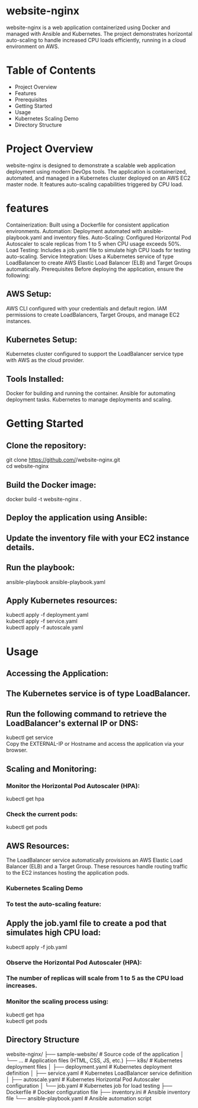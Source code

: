 # website-nginx
website-nginx is a web application containerized using Docker and managed with Ansible and Kubernetes. The project demonstrates horizontal auto-scaling to handle increased CPU loads efficiently, running in a cloud environment on AWS.

# Table of Contents  

- Project Overview  
- Features  
- Prerequisites  
- Getting Started  
- Usage  
- Kubernetes Scaling Demo  
- Directory Structure  


# Project Overview
website-nginx is designed to demonstrate a scalable web application deployment using modern DevOps tools. The application is containerized, automated, and managed in a Kubernetes cluster deployed on an AWS EC2 master node. It features auto-scaling capabilities triggered by CPU load.

# features
Containerization: Built using a Dockerfile for consistent application environments.
Automation: Deployment automated with ansible-playbook.yaml and inventory files.
Auto-Scaling: Configured Horizontal Pod Autoscaler to scale replicas from 1 to 5 when CPU usage exceeds 50%.
Load Testing: Includes a job.yaml file to simulate high CPU loads for testing auto-scaling.
Service Integration: Uses a Kubernetes service of type LoadBalancer to create AWS Elastic Load Balancer (ELB) and Target Groups automatically.
Prerequisites
Before deploying the application, ensure the following:

## AWS Setup:

AWS CLI configured with your credentials and default region.
IAM permissions to create LoadBalancers, Target Groups, and manage EC2 instances.

## Kubernetes Setup:

 Kubernetes cluster configured to support the LoadBalancer service type with AWS as the cloud provider.

## Tools Installed:

Docker for building and running the container.
Ansible for automating deployment tasks.
Kubernetes to manage deployments and scaling.

# Getting Started

## Clone the repository:
git clone https://github.com/<your-username>/website-nginx.git  
cd website-nginx  

## Build the Docker image:
docker build -t website-nginx .  


## Deploy the application using Ansible:
## Update the inventory file with your EC2 instance details.
## Run the playbook:
ansible-playbook ansible-playbook.yaml  


## Apply Kubernetes resources:
kubectl apply -f deployment.yaml  
kubectl apply -f service.yaml  
kubectl apply -f autoscale.yaml  

# Usage

## Accessing the Application:
## The Kubernetes service is of type LoadBalancer.

## Run the following command to retrieve the LoadBalancer's external IP or DNS:
kubectl get service  
Copy the EXTERNAL-IP or Hostname and access the application via your browser.

## Scaling and Monitoring:

### Monitor the Horizontal Pod Autoscaler (HPA):
kubectl get hpa  

### Check the current pods:
kubectl get pods  

## AWS Resources:

The LoadBalancer service automatically provisions an AWS Elastic Load Balancer (ELB) and a Target Group. These resources handle routing traffic to the EC2 instances hosting the application pods.
### Kubernetes Scaling Demo
### To test the auto-scaling feature:

## Apply the job.yaml file to create a pod that simulates high CPU load:
kubectl apply -f job.yaml  

### Observe the Horizontal Pod Autoscaler (HPA):
### The number of replicas will scale from 1 to 5 as the CPU load increases.
### Monitor the scaling process using:
kubectl get hpa  
kubectl get pods  

## Directory Structure  

website-nginx/
├── sample-website/ # Source code of the application
│ └── ... # Application files (HTML, CSS, JS, etc.)
├── k8s/ # Kubernetes deployment files
│ ├── deployment.yaml # Kubernetes deployment definition
│ ├── service.yaml # Kubernetes LoadBalancer service definition
│ ├── autoscale.yaml # Kubernetes Horizontal Pod Autoscaler configuration
│ └── job.yaml # Kubernetes job for load testing
├── Dockerfile # Docker configuration file
├── inventory.ini # Ansible inventory file
└── ansible-playbook.yaml # Ansible automation script









